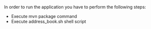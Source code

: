 In order to run the application you have to perform the following steps:

* Execute mvn package command
* Execute address_book.sh shell script